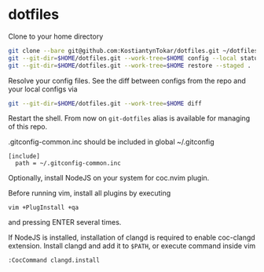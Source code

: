 # dotfiles

Clone to your home directory
```bash
git clone --bare git@github.com:KostiantynTokar/dotfiles.git ~/dotfiles.git
git --git-dir=$HOME/dotfiles.git --work-tree=$HOME config --local status.showUntrackedFiles no
git --git-dir=$HOME/dotfiles.git --work-tree=$HOME restore --staged .
```
Resolve your config files. See the diff between configs from the repo and your local configs via
```bash
git --git-dir=$HOME/dotfiles.git --work-tree=$HOME diff
```
Restart the shell. From now on `git-dotfiles` alias is available for managing of this repo.

.gitconfig-common.inc should be included in global ~/.gitconfig
```
[include]
  path = ~/.gitconfig-common.inc
```

Optionally, install NodeJS on your system for coc.nvim plugin.

Before running vim, install all plugins by executing
```
vim +PlugInstall +qa
```
and pressing ENTER several times.

If NodeJS is installed, installation of clangd is required to enable coc-clangd extension.
Install clangd and add it to `$PATH`, or execute command inside vim
```
:CocCommand clangd.install
```
